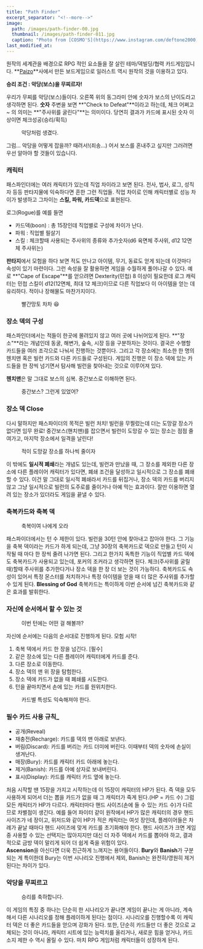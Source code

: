 ```yaml
---
title: "Path Finder"
excerpt_separator: "<!--more-->"
image: 
  path: /images/path-finder-00.jpg
  thumbnail: /images/path-finder-011.jpg
  caption: "Photo from [COSMO'S](https://www.instagram.com/deftone2000)"
last_modified_at: 
---
```


원작의 세계관을 배경으로 RPG 적인 요소들을 잘 살린 테마/덱빌딩/협력 카드게임입니다. <!--more--> **[Paizo](http://paizo.com)**사에서 만든 보드게임으로 일러스트 역시 원작의 것을 이용하고 있다.

**승리 조건 : 악당(보스)을 무찌르자!**  

우리가 무찌를 악당(보스)들이다. 오른쪽 위의 동그라미 안에 숫자가 보스의 난이도라고 생각하면 된다. **숫자** 주변을 보면 **"Check to Defeat"**이라고 하는데, 체크 어쩌고~ 의 의미는 **"주사위를 굴린다"**는 의미이다. 당연히 결과가 카드에 표시된 숫자 이상이면 체크성공(승리/획득) 

<figure class="align-center">
  <img src="{{ '/images/path-finder-01.jpg' | absolute_url }}" alt="">
  <figcaption>악당처럼 생겼다.</figcaption>
</figure> 


그럼... 악당을 어떻게 잡을까? 때려서!(죄송...) 어서 보스를 혼내주고 싶지만 그러려면 우선 알아야 할 것들이 있습니다. 

### 캐릭터

패스파인더에는 여러 캐릭터가 있는데 직업 차이라고 보면 된다. 전사, 법사, 로그, 성직자 등등 판타지물에 익숙하다면 흔한 그런 직업들. 직업 차이로 인해 캐릭터별로 성능 차이가 발생하고 그차이는 **스킬, 파워, 카드덱**으로 표현된다.  

로그(Rogue)를 예를 들면  

* 카드덱(boon) : 총 15장인데 직업별로 구성에 차이가 난다. 
* 파워 : 직업별 필살기
* 스킬 : 체크할때 사용되는 주사위의 종류와 추가숫자(d6 육면체 주사위, d12 12면체 주사위는)  

**판타지**에서 모험을 하다 보면 적도 만나고 아이템, 무기, 동료도 얻게 되는데 이것마다 속성이 있기 마련이다. 그런 속성을 잘 활용하면 게임을 수월하게 풀어나갈 수 있다. 예로 **"Cape of Escape"**를 얻으려면 Dexterity(민첩) 8 이상이 필요한데 로그 캐릭터는 민첩 스킬이 d12(12면체, 최대 12 체크)이므로 다른 직업보다 이 아이템을 얻는 데 유리하다. 적이나 장해물도 마찬가지이다. 

<figure class="align-center">
  <img src="{{ '/images/path-finder-02.jpg' | absolute_url }}" alt="">
  <figcaption>빨간망토 차차 😆</figcaption>
</figure> 

### 장소 덱의 구성

패스파인더에서는 적들이 한곳에 몰려있지 않고 여러 곳에 나뉘어있게 된다. **"장소"**라는 개념인데 동굴, 해변가, 숲속, 시장 등을 구분하자는 것이다. 결국은 수행할 카드들을 여러 조각으로 나눠서 진행하는 것뿐이다. 그리고 각 장소에는 최소한 한 명의 헨치맨 혹은 빌런 카드와 다른 카드들로 구성된다. 게임의 진행은 이 장소 덱에 있는 카드들을 한 장씩 넘기면서 탐사해 빌런을 찾아내는 것으로 이루어져 있다.

**헨치맨**은 말 그대로 보스의 심복. 중간보스로 이해하면 된다. 

<figure class="align-center">
  <img src="{{ '/images/path-finder-03.jpg' | absolute_url }}" alt="">
  <figcaption>중간보스? 그런게 있었어?</figcaption>
</figure>

### 장소 덱 Close

다시 말하지만 패스파이더의 목적은 빌런 처치! 빌런을 무찔렀는데 더는 도망갈 장소가 없다면 임무 완료! 중간보스(핸치맨)를 잡으면서 빌런이 도망갈 수 있는 장소는 점점 줄여가고, 마지막 장소에서 일격을 날린다! 

<figure class="align-center">
  <img src="{{ '/images/path-finder-04.jpg' | absolute_url }}" alt="">
  <figcaption>적이 도망갈 장소를 하나씩 줄이자</figcaption>
</figure>  

이 밖에도 **일시적 폐쇄**라는 개념도 있는데, 빌런과 만났을 때, 그 장소를 제외한 다른 장소에 다른 플레이어 캐릭터가 있다면, 폐쇄 조건을 달성하고 일시적으로 그 장소를 폐쇄할 수 있다. 이건 말 그대로 일시적 폐쇄라서 카드를 뒤집거나, 장소 덱의 카드를 버리지 않고 그냥 일시적으로 빌런의 도주로를 줄이거나 아예 막는 효과이다. 잘만 이용하면 열려 있는 장소가 있더라도 게임을 끝낼 수 있다.  

### 축복카드와 축복 덱 

<figure class="align-center">
  <img src="{{ '/images/path-finder-05.jpg' | absolute_url }}" alt="">
  <figcaption>축복이여 나에게 오라</figcaption>
</figure>    

패스파이더에서는 턴 수 제한이 있다. 빌런을 30턴 안에 찾아내고 잡아야 한다. 그 기능을 축복 덱이라는 카드가 하게 되는데, 그냥 30장의 축복카드로 덱으로 만들고 턴이 시작될 때 마다 한 장씩 줄려 나가면 된다. 그리고 한가지 독특한 기능이 직업별 카드 덱에도 축복카드가 사용되고 있는데, 포커의 조커라고 생각하면 된다. 체크(주사위를 굴릴 때)할때 주사위를 추가한다거나 장소 덱을 한 장 더 보는 것이 가능하다. 축복카드도 속성이 있어서 특정 몬스터를 처치하거나 특정 아이템을 얻을 때 더 많은 주사위를 추가할 수 있게 된다. **Blessing of God** 축복카드는 특이하게 이번 순서에 넘긴 축복카드와 같은 효과를 발휘한다.  

### 자신에 순서에서 할 수 있는 것 

<figure class="align-center">
  <img src="{{ '/images/path-finder-06.jpg' | absolute_url }}" alt="">
  <figcaption>이번 턴에는 어떤 걸 해볼까?</figcaption>
</figure>   

자신에 순서에는 다음의 순서대로 진행하게 된다. 모험 시작! 

1. 축복 덱에서 카드 한 장을 넘긴다. [필수]
2. 같은 장소에 있는 다른 플레이어 캐릭터에게 카드를 준다.
3. 다른 장소로 이동한다.
4. 장소 덱의 맨 위 장을 탐험한다.
5. 장소 덱에 카드가 없을 때 폐쇄를 시도한다.
6. 턴을 끝마치면서 손에 있는 카드를 원위치한다. 

<figure class="align-center">
  <img src="{{ '/images/path-finder-07.jpg' | absolute_url }}" alt="">
  <figcaption>카드별 특성도 익숙해져야 한다.</figcaption>
</figure> 

### 필수 카드 사용 규칙_  

* 공개(Reveal)
* 재충전(Recharge): 카드를 덱의 맨 아래로 보낸다.
* 버림(Discard): 카드를 버리는 카드 더미에 버린다. 이때부터 덱의 숫자에 손실이 생겨난다.
* 매장(Bury): 카드를 캐릭터 카드 아래에 놓는다.
* 제거(Banish): 카드를 아예 상자로 보내버린다.
* 표시(Display): 카드를 캐릭터 카드 옆에 놓는다.  

처음 시작할 땐 15장을 가지고 시작하는데 이 15장이 캐릭터의 HP가 된다. 즉 덱을 모두 사용하게 되어서 더는 뽑을 카드가 없을 때 그 캐릭터가 죽게 된다.(HP = 카드 수) 그럼 모든 캐릭터가 HP가 다르다. 캐릭터마다 핸드 사이즈(손에 들 수 있는 카드 수)가 다르므로 차별점이 생긴다. 예를 들어 파이터 같이 원작에서 HP가 많은 캐릭터의 경우 핸드 사이즈가 네 장이고, 위저드와 같이 HP가 적은 캐릭터는 여섯 장인데, 플레이어들은 차례가 끝날 때마다 핸드 사이즈에 맞게 카드를 초기화해야 한다. 핸드 사이즈가 크면 게임 중 사용할 수 있는 선택지는 많아지지만 대신 더 자주 덱에서 카드를 뽑아야 하고, 결과적으로 금방 덱이 말리게 되어 더 쉽게 죽을 위험이 있다.  
**Ascension**을 아신다면 더욱 친근하게 느껴지는 용어들이다. **Bury**와 **Banish**가 구분되는 게 특이한데 Bury는 이번 시나리오 진행에서 제외, Banish는 완전히/영원히 제거된다는 차이가 있다. 

### 악당을 무찌르고

<figure class="align-center">
  <img src="{{ '/images/path-finder-08.jpg' | absolute_url }}" alt="">
  <figcaption>승리를 축하합니다.</figcaption>
</figure>   

이 게임의 특징 중 하나는 단순히 한 시나리오가 끝나면 게임이 끝나는 게 아니라, 계속해서 다른 시나리오를 정해 플레이하게 된다는 점이다. 시나리오를 진행할수록 이 캐릭터 덱은 더 좋은 카드들을 얻으며 강화가 된다. 또한, 단순히 카드들만 더 좋은 것으로 교체되는 것이 아니라, 캐릭터 시트에 있는 능력치를 올리거나, 새로운 힘을 얻거나, 카드 소지 제한 수 역시 올릴 수 있다. 마치 RPG 게임처럼 캐릭터들이 성장하게 된다. 


